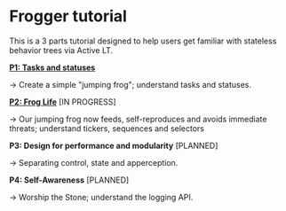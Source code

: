 # Frogger tutorial

This is a 3 parts tutorial designed to help users get familiar with stateless behavior trees via Active LT.

**[P1: Tasks and statuses](Tutorial/P1-Status.md)**

→ Create a simple "jumping frog"; understand tasks and statuses.

**[P2: Frog Life](Tutorial/P2-Composites.md)** [IN PROGRESS]

→ Our jumping frog now feeds, self-reproduces and avoids immediate threats; understand tickers, sequences and selectors

**P3: Design for performance and modularity** [PLANNED]

→ Separating control, state and apperception.

**P4: Self-Awareness** [PLANNED]

→ Worship the Stone; understand the logging API.
